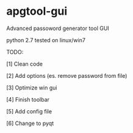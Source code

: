 apgtool-gui
============

Advanced passoword generator tool GUI

python 2.7
tested on linux/win7


TODO:

[1] Clean code

[2] Add options (es. remove password from file)

[3] Optimize win gui

[4] Finish toolbar

[5] Add config file

[6] Change to pyqt
